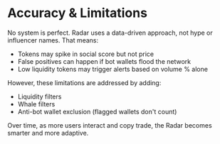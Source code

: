 # Accuracy & Limitations

No system is perfect. Radar uses a data-driven approach, not hype or influencer names. That means:
- Tokens may spike in social score but not price
- False positives can happen if bot wallets flood the network
- Low liquidity tokens may trigger alerts based on volume % alone

However, these limitations are addressed by adding:
- Liquidity filters
- Whale filters
- Anti-bot wallet exclusion (flagged wallets don't count)

Over time, as more users interact and copy trade, the Radar becomes smarter and more adaptive.
